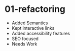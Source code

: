 # 01-refactoring


- Added Semantics
- Kept interactive links
- Added accessibility features
- SEO focused
- Needs Work
